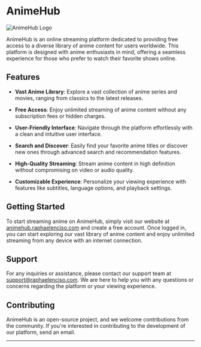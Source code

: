 # AnimeHub

![AnimeHub Logo](https://raphaelenciso.com/_next/static/media/animahub_thumbnail.4f8cc0e3.png)

AnimeHub is an online streaming platform dedicated to providing free access to a diverse library of anime content for users worldwide. This platform is designed with anime enthusiasts in mind, offering a seamless experience for those who prefer to watch their favorite shows online.

## Features

- **Vast Anime Library**: Explore a vast collection of anime series and movies, ranging from classics to the latest releases.
  
- **Free Access**: Enjoy unlimited streaming of anime content without any subscription fees or hidden charges.
  
- **User-Friendly Interface**: Navigate through the platform effortlessly with a clean and intuitive user interface.
  
- **Search and Discover**: Easily find your favorite anime titles or discover new ones through advanced search and recommendation features.
  
- **High-Quality Streaming**: Stream anime content in high definition without compromising on video or audio quality.
  
- **Customizable Experience**: Personalize your viewing experience with features like subtitles, language options, and playback settings.

## Getting Started

To start streaming anime on AnimeHub, simply visit our website at [animehub.raphaelenciso.com]([www.animehub.com](https://animahub.raphaelenciso.com/)) and create a free account. Once logged in, you can start exploring our vast library of anime content and enjoy unlimited streaming from any device with an internet connection.

## Support

For any inquiries or assistance, please contact our support team at [support@raphaelenciso.com](mailto:support@raphaelenciso.com). We are here to help you with any questions or concerns regarding the platform or your viewing experience.

## Contributing

AnimeHub is an open-source project, and we welcome contributions from the community. If you're interested in contributing to the development of our platform, send an email.

---
